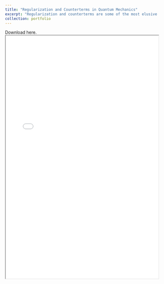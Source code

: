 ```yaml
---
title: "Regularization and Counterterms in Quantum Mechanics"
excerpt: "Regularization and counterterms are some of the most elusive aspects of QFT, but they already show up in the QM path integral and much can be gained from studying them there. In particular, one-dimensional (1D) QM can be viewed as 1D scalar QFT and so in that case the lessons carry over directly. In this note we compute the 1D QM partition function in several different ways, in the process gaining insight into regularization and counterterms."
collection: portfolio
---
```

Download here. <iframe width="100%" height="800" src="/files/Reg-and-CT-in-QM.pdf">
